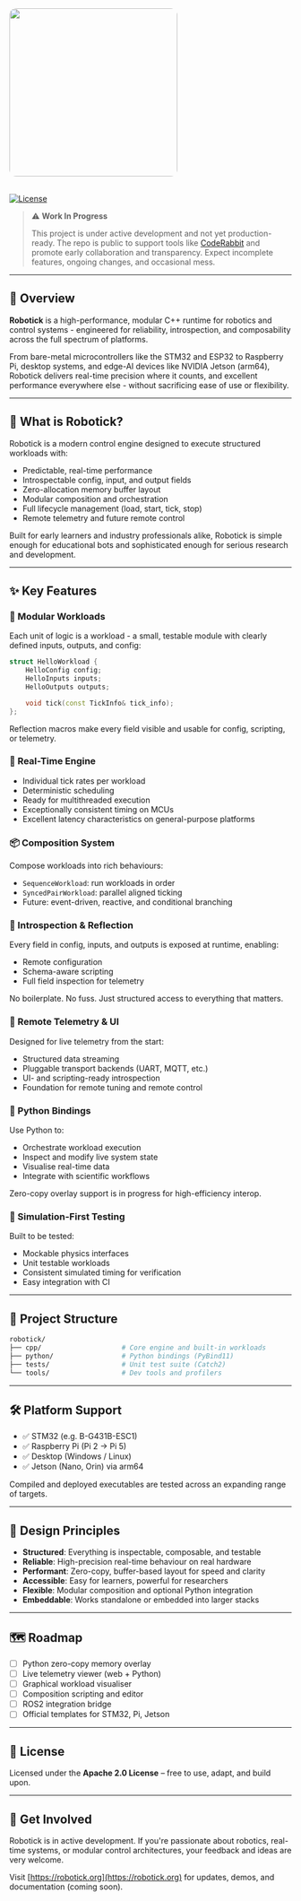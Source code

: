 <img src="https://robotick.org/images/logo.png" style="display: block; width: 300px; border-radius: 12px;" />

<br/>

[![License](https://img.shields.io/badge/license-Apache--2.0-blue.svg)](https://www.apache.org/licenses/LICENSE-2.0)

> ⚠️ **Work In Progress**
>
> This project is under active development and not yet production-ready.
> The repo is public to support tools like [CodeRabbit](https://coderabbit.ai) and promote early collaboration and transparency.
> Expect incomplete features, ongoing changes, and occasional mess.

---

## 🤖 Overview

**Robotick** is a high-performance, modular C++ runtime for robotics and control systems - engineered for reliability, introspection, and composability across the full spectrum of platforms.

From bare-metal microcontrollers like the STM32 and ESP32 to Raspberry Pi, desktop systems, and edge-AI devices like NVIDIA Jetson (arm64), Robotick delivers real-time precision where it counts, and excellent performance everywhere else - without sacrificing ease of use or flexibility.

---

## 🚀 What is Robotick?

Robotick is a modern control engine designed to execute structured workloads with:

- Predictable, real-time performance
- Introspectable config, input, and output fields
- Zero-allocation memory buffer layout
- Modular composition and orchestration
- Full lifecycle management (load, start, tick, stop)
- Remote telemetry and future remote control

Built for early learners and industry professionals alike, Robotick is simple enough for educational bots and sophisticated enough for serious research and development.

---

## ✨ Key Features

### 🧩 Modular Workloads

Each unit of logic is a workload - a small, testable module with clearly defined inputs, outputs, and config:
```cpp
struct HelloWorkload {
    HelloConfig config;
    HelloInputs inputs;
    HelloOutputs outputs;

    void tick(const TickInfo& tick_info);
};
```
Reflection macros make every field visible and usable for config, scripting, or telemetry.

### 🔁 Real-Time Engine

- Individual tick rates per workload
- Deterministic scheduling
- Ready for multithreaded execution
- Exceptionally consistent timing on MCUs
- Excellent latency characteristics on general-purpose platforms

### 📦 Composition System

Compose workloads into rich behaviours:

- `SequenceWorkload`: run workloads in order
- `SyncedPairWorkload`: parallel aligned ticking
- Future: event-driven, reactive, and conditional branching

### 🔬 Introspection & Reflection

Every field in config, inputs, and outputs is exposed at runtime, enabling:

- Remote configuration
- Schema-aware scripting
- Full field inspection for telemetry

No boilerplate. No fuss. Just structured access to everything that matters.

### 📡 Remote Telemetry & UI

Designed for live telemetry from the start:

- Structured data streaming
- Pluggable transport backends (UART, MQTT, etc.)
- UI- and scripting-ready introspection
- Foundation for remote tuning and remote control

### 🐍 Python Bindings

Use Python to:

- Orchestrate workload execution
- Inspect and modify live system state
- Visualise real-time data
- Integrate with scientific workflows

Zero-copy overlay support is in progress for high-efficiency interop.

### 🧪 Simulation-First Testing

Built to be tested:

- Mockable physics interfaces
- Unit testable workloads
- Consistent simulated timing for verification
- Easy integration with CI

---

## 📁 Project Structure

```bash
robotick/
├── cpp/                    # Core engine and built-in workloads
├── python/                 # Python bindings (PyBind11)
├── tests/                  # Unit test suite (Catch2)
└── tools/                  # Dev tools and profilers
```

---

## 🛠️ Platform Support

- ✅ STM32 (e.g. B-G431B-ESC1)
- ✅ Raspberry Pi (Pi 2 → Pi 5)
- ✅ Desktop (Windows / Linux)
- ✅ Jetson (Nano, Orin) via arm64

Compiled and deployed executables are tested across an expanding range of targets.

---

## 🎯 Design Principles

- **Structured**: Everything is inspectable, composable, and testable
- **Reliable**: High-precision real-time behaviour on real hardware
- **Performant**: Zero-copy, buffer-based layout for speed and clarity
- **Accessible**: Easy for learners, powerful for researchers
- **Flexible**: Modular composition and optional Python integration
- **Embeddable**: Works standalone or embedded into larger stacks

---

## 🗺️ Roadmap

- [ ] Python zero-copy memory overlay
- [ ] Live telemetry viewer (web + Python)
- [ ] Graphical workload visualiser
- [ ] Composition scripting and editor
- [ ] ROS2 integration bridge
- [ ] Official templates for STM32, Pi, Jetson

---

## 📄 License

Licensed under the **Apache 2.0 License** – free to use, adapt, and build upon.

---

## 💬 Get Involved

Robotick is in active development. If you're passionate about robotics, real-time systems, or modular control architectures, your feedback and ideas are very welcome.

Visit [https://robotick.org](https://robotick.org) for updates, demos, and documentation (coming soon).
